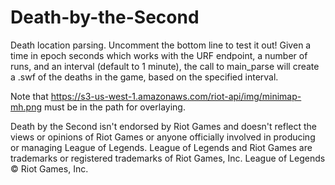 # Death-by-the-Second
Death location parsing. Uncomment the bottom line to test it out! Given a time in epoch seconds which works with the URF endpoint, a number of runs, and an interval (default to 1 minute), the call to main_parse will create a .swf of the deaths in the game, based on the specified interval.

Note that https://s3-us-west-1.amazonaws.com/riot-api/img/minimap-mh.png must be in the path for overlaying.

Death by the Second isn't endorsed by Riot Games and doesn't reflect the views or opinions of Riot Games or anyone officially involved in producing or managing League of Legends. League of Legends and Riot Games are trademarks or registered trademarks of Riot Games, Inc. League of Legends © Riot Games, Inc.

